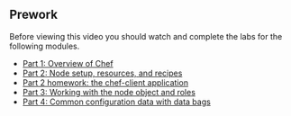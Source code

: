## Prework

Before viewing this video you should watch and complete the labs for the following modules.

* [Part 1: Overview of Chef][spring-fund-week-1]
* [Part 2: Node setup, resources, and recipes][spring-fund-week-2]
* [Part 2 homework: the chef-client application][week2-homework]
* [Part 3: Working with the node object and roles][spring-fund-week-3]
* [Part 4: Common configuration data with data bags][spring-fund-week-4]

[spring-fund-week-1]: /skills/fundamentals-series-week-1
[spring-fund-week-2]: /skills/fundamentals-series-week-2
[week2-homework]: /skills/fundamentals-series-week-2/#homework
[spring-fund-week-3]: /skills/fundamentals-series-week-3
[spring-fund-week-4]: /skills/fundamentals-series-week-4
[spring-fund-week-5]: /skills/fundamentals-series-week-5
[spring-fund-week-6]: /skills/fundamentals-series-week-6
[chef-lab]: /skills/fundamentals-series-chef-lab
[discussion-forum]: https://groups.google.com/d/forum/learnchef-fundamentals-webinar
[survey]: http://evocalize.com/consumer/survey/chef/springwebinar-5
